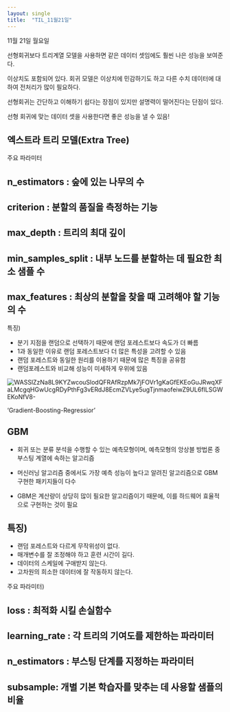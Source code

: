 ```yaml
---
layout: single
title:  "TIL_11월21일"
---
```



11월 21일 월요일

선형회귀보다 트리계열 모델을 사용하면 같은 데이터 셋임에도 훨씬 나은 성능을 보여준다.

이상치도 포함되어 있다. 회귀 모델은 이상치에 민감하기도 하고 다른 수치 데이터에 대하여 전처리가 많이 필요하다.

선형회귀는 간단하고 이해하기 쉽다는 장점이 있지만 설명력이 떨어진다는 단점이 있다.

선형 회귀에 맞는 데이터 셋을 사용한다면 좋은 성능을 낼 수 있음!

## 엑스트라 트리 모델(Extra Tree)

주요 파라미터

## n_estimators : 숲에 있는 나무의 수
## criterion : 분할의 품질을 측정하는 기능
## max_depth : 트리의 최대 깊이
## min_samples_split : 내부 노드를 분할하는 데 필요한 최소 샘플 수
## max_features : 최상의 분할을 찾을 때 고려해야 할 기능의 수


특징)
* 분기 지점을 랜덤으로 선택하기 때문에 랜덤 포레스트보다 속도가 더 빠름
* 1과 동일한 이유로 랜덤 포레스트보다 더 많은 특성을 고려할 수 있음
* 랜덤 포레스트와 동일한 원리를 이용하기 때문에 많은 특징을 공유함
* 랜덤포레스트와 비교해 성능이 미세하게 우위에 있음

![WASSlZzNa8L9KYZwcouSlodQFRAfRzpMk7jFOVr1gKaGfEKEoGuJRwqXFaLMcgqHGwUcgRDyPthFg3vERdJ8EcmZVLye5ugTjnmaofeiwZ9UL6fILSGWEKoNfV8-](https://user-images.githubusercontent.com/99530946/203005588-445c332c-3a6d-4e00-ae0a-5b4490fb7825.png)





‘Gradient-Boosting-Regressior’

## GBM

* 회귀 또는 분류 분석을 수행할 수 있는 예측모형이며, 예측모형의 앙상블 방법론 중 부스팅 계열에 속하는 알고리즘


* 머신러닝 알고리즘 중에서도 가장 예측 성능이 높다고 알려진 알고리즘으로 GBM 구현한 패키지들이 다수

* GBM은 계산량이 상당히 많이 필요한 알고리즘이기 때문에, 이를 하드웨어 효율적으로 구현하는 것이 필요


## 특징)

* 랜덤 포레스트와 다르게 무작위성이 없다.
* 매개변수를 잘 조정해야 하고 훈련 시간이 길다.
* 데이터의 스케일에 구애받지 않는다.
* 고차원의 희소한 데이터에 잘 작동하지 않는다.


주요 파라미터)

## loss : 최적화 시킬 손실함수
## learning_rate : 각 트리의 기여도를 제한하는 파라미터
## n_estimators : 부스팅 단계를 지정하는 파라미터
## subsample: 개별 기본 학습자를 맞추는 데 사용할 샘플의 비율












